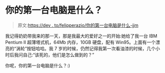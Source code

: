# 你的第一台电脑是什么？

> 原文:[https://dev . to/felipperazio/你的第一台电脑是什么-jjm](https://dev.to/felipperegazio/what-was-your-first-computer-jjm)

我记得奶奶带我来的那一天，那是我最大的爱好之一的开始:她给了我一台 IBM Pentium II 超薄塔式机，64Mb 内存，10GB 硬盘，配有 Win95。上面有一个漂亮的“涡轮”按钮哈哈。我 7 岁的时候，仍然记得我第一次看油漆的时候，几个小时后我问自己:“该死的，他们是怎么做到的？”

你呢，你的第一台电脑是什么？:)